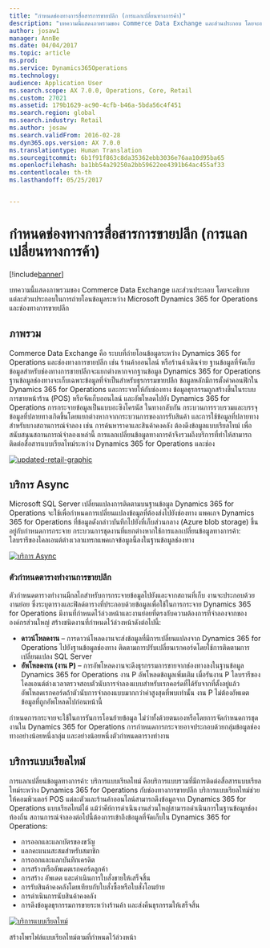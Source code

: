 ```yaml
---
title: "กำหนดช่องทางการสื่อสารการขายปลีก (การแลกเปลี่ยนทางการค้า)"
description: "บทความนี้แสดงภาพรวมของ Commerce Data Exchange และส่วนประกอบ โดยจะอธิบายแต่ละส่วนประกอบในการถ่ายโอนข้อมูลระหว่าง Microsoft Dynamics 365 for Operations และช่องทางการขายปลีก"
author: josaw1
manager: AnnBe
ms.date: 04/04/2017
ms.topic: article
ms.prod: 
ms.service: Dynamics365Operations
ms.technology: 
audience: Application User
ms.search.scope: AX 7.0.0, Operations, Core, Retail
ms.custom: 27021
ms.assetid: 179b1629-ac90-4cfb-b46a-5bda56c4f451
ms.search.region: global
ms.search.industry: Retail
ms.author: josaw
ms.search.validFrom: 2016-02-28
ms.dyn365.ops.version: AX 7.0.0
ms.translationtype: Human Translation
ms.sourcegitcommit: 6b1f91f863c8da35362ebb3036e76aa10d95ba65
ms.openlocfilehash: ba1bb54a29250a2bb59622ee4391b64ac455af33
ms.contentlocale: th-th
ms.lasthandoff: 05/25/2017


---
```


# <a name="define-retail-channel-communications-commerce-data-exchange"></a>กำหนดช่องทางการสื่อสารการขายปลีก (การแลกเปลี่ยนทางการค้า)

[!include[banner](../includes/banner.md)]


บทความนี้แสดงภาพรวมของ Commerce Data Exchange และส่วนประกอบ โดยจะอธิบายแต่ละส่วนประกอบในการถ่ายโอนข้อมูลระหว่าง Microsoft Dynamics 365 for Operations และช่องทางการขายปลีก

<a name="overview"></a>ภาพรวม
--------

Commerce Data Exchange คือ ระบบที่ถ่ายโอนข้อมูลระหว่าง Dynamics 365 for Operations และช่องทางการขายปลีก เช่น ร้านค้าออนไลน์ หรือร้านค้าเดินจ่าย ฐานข้อมูลที่จัดเก็บข้อมูลสำหรับช่องทางการขายปลีกจะแยกต่างหากจากฐานข้อมูล Dynamics 365 for Operations ฐานข้อมูลช่องทางจะเก็บเฉพาะข้อมูลที่จำเป็นสำหรับธุรกรรมขายปลีก ข้อมูลหลักมีการตั้งค่าคอนฟิกใน Dynamics 365 for Operations และกระจายให้กับช่องทาง ข้อมูลธุรกรรมถูกสร้างขึ้นในระบบการขายหน้าร้าน (POS) หรือจัดเก็บออนไลน์ และอัพโหลดไปยัง Dynamics 365 for Operations การกระจายข้อมูลเป็นแบบอะซิงโครนัส ในทางกลับกัน กระบวนการรวบรวมและบรรจุข้อมูลที่ปลายทางเกิดขึ้นโดยแยกต่างหากจากกระบวนการของการรับสินค้า และการใช้ข้อมูลที่ปลายทาง สำหรับบางสถานการณ์จำลอง เช่น การค้นหาราคาและสินค้าคงคลัง ต้องดึงข้อมูลแบบเรียลไทม์ เพื่อสนับสนุนสถานการณ์จำลองเหล่านี้ การแลกเปลี่ยนข้อมูลทางการค้าจึงรวมถึงบริการที่ทำให้สามารถติดต่อสื่อสารแบบเรียลไทม์ระหว่าง Dynamics 365 for Operations และช่อง 

[![updated-retail-graphic](./media/updated-retail-graphic.png)](./media/updated-retail-graphic.png)  

## <a name="async-service"></a>บริการ Async
Microsoft SQL Server เปลี่ยนแปลงการติดตามบนฐานข้อมูล Dynamics 365 for Operations จะใช้เพื่อกำหนดการเปลี่ยนแปลงข้อมูลที่ต้องส่งไปยังช่องทาง แพคเกจ Dynamics 365 for Operations ที่ข้อมูลดังกล่าวบันทึกไปยังที่เก็บส่วนกลาง (Azure blob storage) ขึ้นอยู่กับกำหนดการกระจาย กระบวนการชุดงานที่แยกต่างหากใช้การแลกเปลี่ยนข้อมูลทางการค้า: ไลบรารีของไคลเอนต์ต่างเวลาแทรกแพคเกจข้อมูลนี้ลงในฐานข้อมูลช่องทาง 

[![บริการ Async](./media/async-300x239.png)](./media/async.png)

### <a name="retail-scheduler"></a>ตัวกำหนดตารางทำงานการขายปลีก

ตัวกำหนดตารางทำงานมีกลไกสำหรับการกระจายข้อมูลไปยังและจากสถานที่เก็บ งานจะประกอบด้วยงานย่อย ซึ่งระบุตารางและฟิลด์ตารางที่ประกอบด้วยข้อมูลเพื่อใช้ในการกระจาย Dynamics 365 for Operations มีงานที่กำหนดไว้ล่วงหน้าและงานย่อยที่ตรงกับความต้องการที่จำลองจากขององค์กรส่วนใหญ่ สร้างชนิดงานที่กำหนดไว้ล่วงหน้าดังต่อไปนี้:

-   **ดาวน์โหลดงาน** – การดาวน์โหลดงานจะส่งข้อมูลที่มีการเปลี่ยนแปลงจาก Dynamics 365 for Operations ไปยังฐานข้อมูลช่องทาง ติดตามการปรับเปลี่ยนเรกคอร์ดโดยใช้การติดตามการเปลี่ยนแปลง SQL Server
-   **อัพโหลดงาน (งาน P)** – การอัพโหลดงานจะดึงธุรกรรมการขายจากช่องทางลงในฐานข้อมูล Dynamics 365 for Operations งาน P อัพโหลดข้อมูลเพิ่มเติม เมื่อรันงาน P ไลบรารีของไคลเอนต์ต่างเวลาตรวจสอบตัวนับการจำลองแบบสำหรับเรกคอร์ดที่ได้รับจากที่ตั้งอยู่แล้ว อัพโหลดเรกคอร์ดถ้าตัวนับการจำลองแบบมากกว่าค่าสูงสุดที่พบเท่านั้น งาน P ไม่ต้องอัพเดตข้อมูลที่ถูกอัพโหลดไปก่อนหน้านี้

กำหนดการกระจายจะใช้ในการรันการโอนย้ายข้อมูล ไม่ว่าทั้งด้วยตนเองหรือโดยการจัดกำหนดการชุดงานใน Dynamics 365 for Operations การกำหนดการกระจายอาจประกอบด้วยกลุ่มข้อมูลช่องทางอย่างน้อยหนึ่งกลุ่ม และอย่างน้อยหนึ่งตัวกำหนดตารางทำงาน

## <a name="realtime-service"></a>บริการแบบเรียลไทม์
การแลกเปลี่ยนข้อมูลทางการค้า: บริการแบบเรียลไทม์ คือบริการแบบรวมที่มีการติดต่อสื่อสารแบบเรียลไทม์ระหว่าง Dynamics 365 for Operations กับช่องทางการขายปลีก บริการแบบเรียลไทม์ช่วยให้คอมพิวเตอร์ POS แต่ละตัวและร้านค้าออนไลน์สามารถดึงข้อมูลจาก Dynamics 365 for Operations แบบเรียลไทม์ได้ แม้ว่าคีย์การดำเนินงานส่วนใหญ่สามารถดำเนินการในฐานข้อมูลช่องท้องถิ่น สถานการณ์จำลองต่อไปนี้ต้องการเข้าถึงข้อมูลที่จัดเก็บใน Dynamics 365 for Operations:

-   การออกและแลกบัตรของขวัญ
-   แลกคะแนนสะสมสำหรับสมาชิก
-   การออกและแลกบันทึกเครดิต
-   การสร้างหรืออัพเดตเรกคอร์ดลูกค้า
-   การสร้าง อัพเดต และดำเนินการใบสั่งขายให้เสร็จสิ้น
-   การรับสินค้าคงคลังโดยเทียบกับใบสั่งซื้อหรือใบสั่งโอนย้าย
-   การดำเนินการนับสินค้าคงคลัง
-   การดึงข้อมูลธุรกรรมการขายระหว่างร้านค้า และส่งคืนธุรกรรมให้เสร็จสิ้น

[![บริการแบบเรียลไทม์](./media/rts.png)](./media/rts.png) 

สร้างโพรไฟล์แบบเรียลไทม์ตามที่กำหนดไว้ล่วงหน้า




